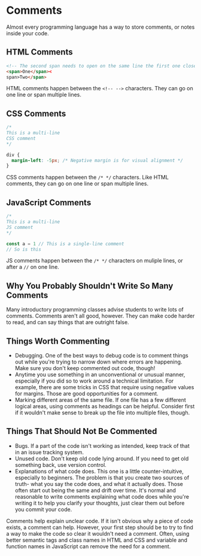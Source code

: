 # Comments

Almost every programming language has a way to store comments, or notes inside your code.

## HTML Comments

```html
<!-- The second span needs to open on the same line the first one closes on to prevent extra whitespace being added by the browser -->
<span>One</span><
span>Two</span>
```

HTML comments happen between the `<!-- -->` characters. They can go on one line or span multiple lines.

## CSS Comments

```css
/*
This is a multi-line
CSS comment
*/

div {
  margin-left: -5px; /* Negative margin is for visual alignment */
}
```

CSS comments happen between the `/* */` characters. Like HTML comments, they can go on one line or span multiple lines.

## JavaScript Comments

```js
/*
This is a multi-line
JS comment
*/

const a = 1 // This is a single-line comment
// So is this
```

JS comments happen between the `/* */` characters on muliple lines, or after a `//` on one line.

## Why You Probably Shouldn't Write So Many Comments

Many introductory programming classes advise students to write lots of comments. Comments aren't all good, however. They can make code harder to read, and can say things that are outright false.

## Things Worth Commenting

* Debugging. One of the best ways to debug code is to comment things out while you're trying to narrow down where errors are happening. Make sure you don't keep commented out code, though!
* Anytime you use something in an unconventional or unusual manner, especially if you did so to work around a technical limitation. For example, there are some tricks in CSS that require using negative values for margins. Those are good opportunities for a comment.
* Marking different areas of the same file. If one file has a few different logical areas, using comments as headings can be helpful. Consider first if it wouldn't make sense to break up the file into multiple files, though.

## Things That Should Not Be Commented

* Bugs. If a part of the code isn't working as intended, keep track of that in an issue tracking system.
* Unused code. Don't keep old code lying around. If you need to get old something back, use version control.
* Explanations of what code does. This one is a little counter-intuitive, especially to beginners. The problem is that you create two sources of truth- what you say the code does, and what it actually does. Those often start out being the same and drift over time. It's normal and reasonable to write comments explaining what code does while you're writing it to help you clarify your thoughts, just clear them out before you commit your code.

Comments help explain unclear code. If it isn't obvious why a piece of code exists, a comment can help. However, your first step should be to try to find a way to make the code so clear it wouldn't need a comment. Often, using better semantic tags and class names in HTML and CSS and variable and function names in JavaScript can remove the need for a comment.
